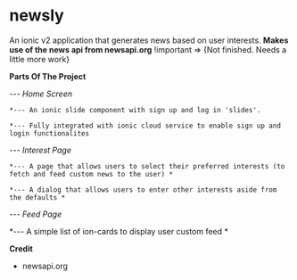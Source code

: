 # newsly
An ionic v2 application that generates news based on user interests. **Makes use of the news api from newsapi.org** !important => {Not finished. Needs a little more work}

**Parts Of The Project** 

  --- *Home Screen* 
  
    *--- An ionic slide component with sign up and log in 'slides'.
    
    *--- Fully integrated with ionic cloud service to enable sign up and login functionalites
    
    
  --- *Interest Page* 
  
    *--- A page that allows users to select their preferred interests (to fetch and feed custom news to the user) *
    
    *--- A dialog that allows users to enter other interests aside from the defaults *
    
    
  --- *Feed Page*
  
   *--- A simple list of ion-cards to display user custom feed *
   
   
   **Credit**
   * newsapi.org
